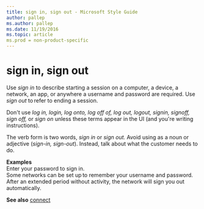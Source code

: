 ```yaml
---
title: sign in, sign out - Microsoft Style Guide
author: pallep
ms.author: pallep
ms.date: 11/19/2016
ms.topic: article
ms.prod = non-product-specific
---
```


# sign in, sign out

Use *sign in*
to describe starting a session on a computer, a device, a network, an
app, or anywhere a username and password are required. Use *sign out* to refer to ending a session. 

Don't use *log in, login, log onto, log off of, log out, logout, signin, signoff, sign off,* or *sign on* unless these terms appear in the UI (and you're writing instructions).

The verb form is two words, *sign in* or *sign out.* Avoid using as a noun or adjective (*sign-in, sign-out*). Instead, talk about what the customer needs to do.

**Examples**  
Enter your password to sign in.  
Some networks can be set up to remember your username and password.  
After an extended period without activity, the network will sign you out automatically.

**See also** [connect](/style-guide/a-z-word-list-term-collections/c/connect)
